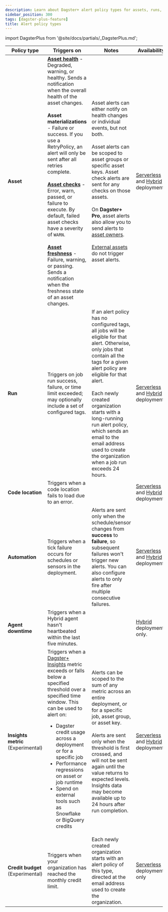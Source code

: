 ```yaml
---
description: Learn about Dagster+ alert policy types for assets, runs, code locations, automation, agent downtime, insights, and credit budget limits.
sidebar_position: 300
tags: [dagster-plus-feature]
title: Alert policy types
---
```


import DagsterPlus from '@site/docs/partials/\_DagsterPlus.md';

<DagsterPlus />

| Policy type                        | Triggers on                                                                                                                                                                                                                                                                                                                                                                                                                                                                                                                                                                                                                                                                                  | Notes                                                                                                                                                                                                                                                                                                                                                                                                                                                                       | Availability                                                                                                |
| ---------------------------------- | -------------------------------------------------------------------------------------------------------------------------------------------------------------------------------------------------------------------------------------------------------------------------------------------------------------------------------------------------------------------------------------------------------------------------------------------------------------------------------------------------------------------------------------------------------------------------------------------------------------------------------------------------------------------------------------------- | --------------------------------------------------------------------------------------------------------------------------------------------------------------------------------------------------------------------------------------------------------------------------------------------------------------------------------------------------------------------------------------------------------------------------------------------------------------------------- | ----------------------------------------------------------------------------------------------------------- |
| **Asset**                          | **[Asset health](/guides/observe/alerts/asset-health-alerts)** - Degraded, warning, or healthy. Sends a notification when the overall health of the asset changes.<br /><br />**Asset materializations** - Failure or success. If you use a RetryPolicy, an alert will only be sent after all retries complete.<br /><br />**[Asset checks](/guides/test/asset-checks)** - Error, warn, passed, or failure to execute. By default, failed asset checks have a severity of `WARN`.<br /><br />**[Asset freshness](/guides/observe/alerts/asset-freshness-alerts)** - Failure, warning, or passing. Sends a notification when the freshness state of an asset changes. | Asset alerts can either notify on health changes or individual events, but not both.<br /><br />Asset alerts can be scoped to asset groups or specific asset keys. Asset check alerts are sent for any checks on those assets.<br /><br />On **Dagster+ Pro**, asset alerts also allow you to send alerts to [asset owners](/guides/build/assets/metadata-and-tags#owners).<br /><br />[External assets](/guides/build/assets/external-assets) do not trigger asset alerts. | [Serverless](/deployment/dagster-plus/serverless) and [Hybrid](/deployment/dagster-plus/hybrid) deployments |
| **Run**                            | Triggers on job run success, failure, or time limit exceeded; may optionally include a set of configured tags.                                                                                                                                                                                                                                                                                                                                                                                                                                                                                                                                                                               | If an alert policy has no configured tags, all jobs will be eligible for that alert. Otherwise, only jobs that contain all the tags for a given alert policy are eligible for that alert.<br /><br />Each newly created organization starts with a long-running run alert policy, which sends an email to the email address used to create the organization when a job run exceeds 24 hours.                                                                                | [Serverless](/deployment/dagster-plus/serverless) and [Hybrid](/deployment/dagster-plus/hybrid) deployments |
| **Code location**                  | Triggers when a code location fails to load due to an error.                                                                                                                                                                                                                                                                                                                                                                                                                                                                                                                                                                                                                                 |                                                                                                                                                                                                                                                                                                                                                                                                                                                                             | [Serverless](/deployment/dagster-plus/serverless) and [Hybrid](/deployment/dagster-plus/hybrid) deployments |
| **Automation**                     | Triggers when a tick failure occurs for schedules or sensors in the deployment.                                                                                                                                                                                                                                                                                                                                                                                                                                                                                                                                                                                                              | Alerts are sent only when the schedule/sensor changes from **success** to **failure**, so subsequent failures won't trigger new alerts. You can also configure alerts to only fire after multiple consecutive failures.                                                                                                                                                                                                                                                     | [Serverless](/deployment/dagster-plus/serverless) and [Hybrid](/deployment/dagster-plus/hybrid) deployments |
| **Agent downtime**                 | Triggers when a Hybrid agent hasn't heartbeated within the last five minutes.                                                                                                                                                                                                                                                                                                                                                                                                                                                                                                                                                                                                                |                                                                                                                                                                                                                                                                                                                                                                                                                                                                             | [Hybrid](/deployment/dagster-plus/hybrid) deployments only.                                                 |
| **Insights metric** (Experimental) | Triggers when a [Dagster+ Insights](/guides/observe/insights) metric exceeds or falls below a specified threshold over a specified time window. This can be used to alert on:<ul><li>Dagster credit usage across a deployment or for a specific job</li><li>Performance regressions on asset or job runtime</li><li>Spend on external tools such as Snowflake or BigQuery credits</li></ul>                                                                                                                                                                                                                                                                                                  | Alerts can be scoped to the sum of any metric across an entire deployment, or for a specific job, asset group, or asset key.<br /><br />Alerts are sent only when the threshold is first crossed, and will not be sent again until the value returns to expected levels. Insights data may become available up to 24 hours after run completion.                                                                                                                            | [Serverless](/deployment/dagster-plus/serverless) and [Hybrid](/deployment/dagster-plus/hybrid) deployments |
| **Credit budget** (Experimental)   | Triggers when your organization has reached the monthly credit limit.                                                                                                                                                                                                                                                                                                                                                                                                                                                                                                                                                                                                                        | Each newly created organization starts with an alert policy of this type, directed at the email address used to create the organization.                                                                                                                                                                                                                                                                                                                                    | [Serverless](/deployment/dagster-plus/serverless) deployments only                                          |
